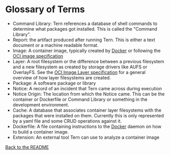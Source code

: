 # Glossary of Terms

- Command Library: Tern references a database of shell commands to determine what packages got installed. This is called the "Command Library".
- Report: the artifact produced after running Tern. This is either a text document or a machine readable format.
- Image: A container image, typically created by [Docker](https://www.docker.com/) or following the [OCI image specification](https://github.com/opencontainers/image-spec/blob/master/spec.md)
- Layer: A root filesystem or the difference between a previous filesystem and a new filesystem as created by storage drivers like AUFS or OverlayFS. See the [OCI Image Layer specification](https://github.com/opencontainers/image-spec/blob/master/layer.md) for a general overview of how layer filesystems are created.
- Package: A software package or library
- Notice: A record of an incident that Tern came across during execution
- Notice Origin: The location from which the Notice came. This can be the container or Dockerfile or Command Library or something in the development environment.
- Cache: A database that associates container layer filesystems with the packages that were installed on them. Currently this is only represented by a yaml file and some CRUD operations against it.
- Dockerfile: A file containing instructions to the [Docker](https://docs.docker.com/engine/reference/commandline/build/) daemon on how to build a container image.
- Extension: An external tool Tern can use to analyze a container image

[Back to the README](../README.md)
